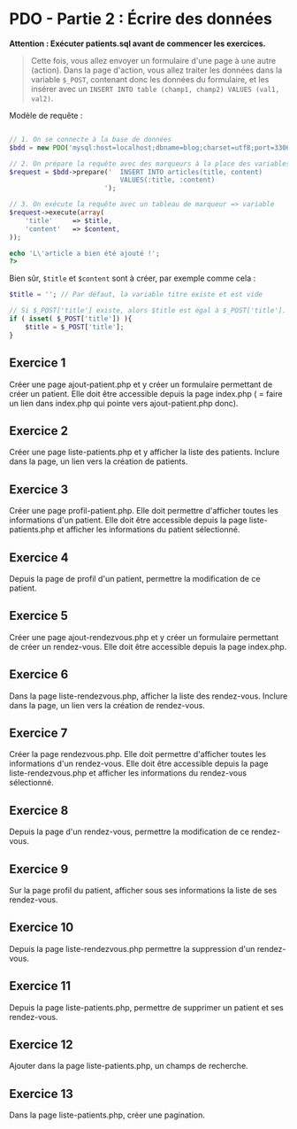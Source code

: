 # PDO - Partie 2 : Écrire des données

**Attention : Exécuter patients.sql avant de commencer les exercices.**

> Cette fois, vous allez envoyer un formulaire d'une page à une autre (action). Dans la page d'action, vous allez traiter les données dans la variable `$_POST`, contenant donc les données du formulaire, et les insérer avec un `INSERT INTO table (champ1, champ2) VALUES (val1, val2)`.


Modèle de requête :

```php

// 1. On se connecte à la base de données
$bdd = new PDO('mysql:host=localhost;dbname=blog;charset=utf8;port=3306', 'root', '');

// 2. On prépare la requête avec des marqueurs à la place des variables (ce sont les "fausses" variables commençant par ":")
$request = $bdd->prepare('  INSERT INTO articles(title, content)
                            VALUES(:title, :content)
                        ');

// 3. On exécute la requête avec un tableau de marqueur => variable
$request->execute(array(
	'title'     => $title,
	'content'   => $content,
));

echo 'L\'article a bien été ajouté !';
?>

```

Bien sûr, `$title` et `$content` sont à créer, par exemple comme cela :

```php
$title = ''; // Par défaut, la variable titre existe et est vide

// Si $_POST['title'] existe, alors $title est égal à $_POST['title'].
if ( isset( $_POST['title']) ){
    $title = $_POST['title'];
}
```

## Exercice 1

Créer une page ajout-patient.php et y créer un formulaire permettant de créer un patient. Elle doit être accessible depuis la page index.php ( = faire un lien dans index.php qui pointe vers ajout-patient.php donc).

## Exercice 2

Créer une page liste-patients.php et y afficher la liste des patients. Inclure dans la page, un lien vers la création de patients.

## Exercice 3

Créer une page profil-patient.php. Elle doit permettre d'afficher toutes les informations d'un patient. Elle doit être accessible depuis la page liste-patients.php et afficher les informations du patient sélectionné.

## Exercice 4

Depuis la page de profil d'un patient, permettre la modification de ce patient.

## Exercice 5

Créer une page ajout-rendezvous.php et y créer un formulaire permettant de créer un rendez-vous. Elle doit être accessible depuis la page index.php.

## Exercice 6

Dans la page liste-rendezvous.php, afficher la liste des rendez-vous. Inclure dans la page, un lien vers la création de rendez-vous.

## Exercice 7

Créer la page rendezvous.php. Elle doit permettre d'afficher toutes les informations d'un rendez-vous. Elle doit être accessible depuis la page liste-rendezvous.php et afficher les informations du rendez-vous sélectionné.

## Exercice 8

Depuis la page d'un rendez-vous, permettre la modification de ce rendez-vous.

## Exercice 9

Sur la page profil du patient, afficher sous ses informations la liste de ses rendez-vous.

## Exercice 10

Depuis la page liste-rendezvous.php permettre la suppression d'un rendez-vous.

## Exercice 11

Depuis la page liste-patients.php, permettre de supprimer un patient et ses rendez-vous.

## Exercice 12

Ajouter dans la page liste-patients.php, un champs de recherche.

## Exercice 13

Dans la page liste-patients.php, créer une pagination.
